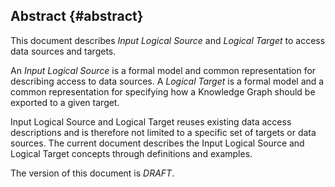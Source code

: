 ## Abstract {#abstract}

This document describes *Input Logical Source* and *Logical Target*
to access data sources and targets.

An *Input Logical Source* is a formal model and common representation
for describing access to data sources.
A *Logical Target* is
a formal model and a common representation
for specifying how a Knowledge Graph should be exported to a given target.

Input Logical Source and Logical Target reuses existing data access descriptions
and is therefore not limited to a specific set of targets or data sources.
The current document describes the Input Logical Source and Logical Target concepts
through definitions and examples.

The version of this document is *DRAFT*.
